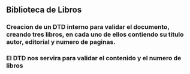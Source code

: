 ## Biblioteca de Libros 

### Creacion de un DTD interno para validar el documento, creando tres libros, en cada uno de ellos contiendo su titulo autor, editorial y numero de paginas. 

### El DTD nos servira para validar el contenido y el numero de libros